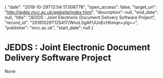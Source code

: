 {
  "date": "2018-10-29T12:54:17.006778", 
  "open_access": false, 
  "target_url": "http://jedds.mcc.ac.uk/website/index.html", 
  "description": null, 
  "end_date": null, 
  "title": "JEDDS : Joint Electronic Document Delivery Software Project", 
  "record_id": "20181029T125417/WnoLSgAFUUnEcHhmqn+yIg==", 
  "publisher": "mcc.ac.uk", 
  "start_date": null
}

# JEDDS : Joint Electronic Document Delivery Software Project

None